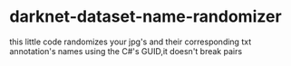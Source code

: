 # darknet-dataset-name-randomizer
this little code randomizes your jpg's and their corresponding txt annotation's names using the C#'s GUID,it doesn't break pairs
